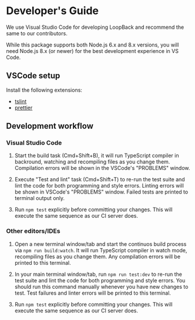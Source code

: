 # Developer's Guide

We use Visual Studio Code for developing LoopBack and recommend the same to our contributors.

While this package supports both Node.js 6.x and 8.x versions, you will need Node.js 8.x (or newer) for the best development experience in VS Code.

## VSCode setup

Install the following extensions:

 - [tslint](https://marketplace.visualstudio.com/items?itemName=eg2.tslint)
 - [prettier](https://marketplace.visualstudio.com/items?itemName=esbenp.prettier-vscode)

## Development workflow

### Visual Studio Code

1. Start the build task (Cmd+Shift+B), it will run TypeScript compiler in backround, watching and recompiling files as you change them. Compilation errors will be shown in the VSCode's "PROBLEMS" window.


2. Execute "Test and lint" task (Cmd+Shift+T) to re-run the test suite and lint the code for both programming and style errors. Linting errors will be shown in VSCode's "PROBLEMS" window. Failed tests are printed to terminal output only.

3. Run `npm test` explicitly before committing your changes. This will execute the same sequence as our CI server does.

### Other editors/IDEs

1. Open a new terminal window/tab and start the continuos build process via `npm run build:watch`. It will run TypeScript compiler in watch mode, recompiling files as you change them. Any compilation errors will be printed to this terminal.

2. In your main terminal window/tab, run `npm run test:dev` to re-run the test suite and lint the code for both programming and style errors. You should run this command manually whenever you have new changes to test. Test failures and linter errors will be printed to this terminal.

3. Run `npm test` explicitly before committing your changes. This will execute the same sequence as our CI server does.

